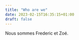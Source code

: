 ```yaml
---
title: "Who are we"
date: 2023-02-15T16:35:15+01:00
draft: false
---
```


Nous sommes Frederic et Zoé. 